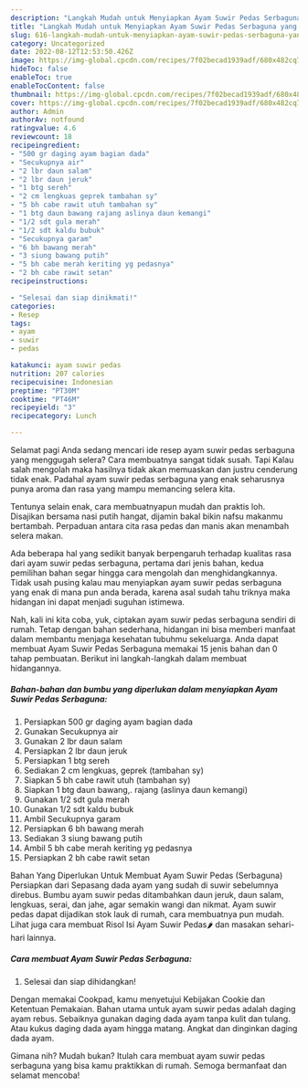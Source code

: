 ```yaml
---
description: "Langkah Mudah untuk Menyiapkan Ayam Suwir Pedas Serbaguna yang Sempurna, Buat Buka Puasa Lezat Sekali"
title: "Langkah Mudah untuk Menyiapkan Ayam Suwir Pedas Serbaguna yang Sempurna, Buat Buka Puasa Lezat Sekali"
slug: 616-langkah-mudah-untuk-menyiapkan-ayam-suwir-pedas-serbaguna-yang-sempurna-buat-buka-puasa-lezat-sekali
category: Uncategorized
date: 2022-08-12T12:53:50.426Z
image: https://img-global.cpcdn.com/recipes/7f02becad1939adf/680x482cq70/ayam-suwir-pedas-serbaguna-foto-resep-utama.jpg
hideToc: false
enableToc: true
enableTocContent: false
thumbnail: https://img-global.cpcdn.com/recipes/7f02becad1939adf/680x482cq70/ayam-suwir-pedas-serbaguna-foto-resep-utama.jpg
cover: https://img-global.cpcdn.com/recipes/7f02becad1939adf/680x482cq70/ayam-suwir-pedas-serbaguna-foto-resep-utama.jpg
author: Admin
authorAv: notfound
ratingvalue: 4.6
reviewcount: 18
recipeingredient:
- "500 gr daging ayam bagian dada"
- "Secukupnya air"
- "2 lbr daun salam"
- "2 lbr daun jeruk"
- "1 btg sereh"
- "2 cm lengkuas geprek tambahan sy"
- "5 bh cabe rawit utuh tambahan sy"
- "1 btg daun bawang rajang aslinya daun kemangi"
- "1/2 sdt gula merah"
- "1/2 sdt kaldu bubuk"
- "Secukupnya garam"
- "6 bh bawang merah"
- "3 siung bawang putih"
- "5 bh cabe merah keriting yg pedasnya"
- "2 bh cabe rawit setan"
recipeinstructions:

- "Selesai dan siap dinikmati!"
categories:
- Resep
tags:
- ayam
- suwir
- pedas

katakunci: ayam suwir pedas 
nutrition: 207 calories
recipecuisine: Indonesian
preptime: "PT30M"
cooktime: "PT46M"
recipeyield: "3"
recipecategory: Lunch

---
```



Selamat pagi Anda sedang mencari ide resep ayam suwir pedas serbaguna yang menggugah selera? Cara membuatnya sangat tidak susah. Tapi Kalau salah mengolah maka hasilnya tidak akan memuaskan dan justru cenderung tidak enak. Padahal ayam suwir pedas serbaguna yang enak seharusnya punya aroma dan rasa yang mampu memancing selera kita.


Tentunya selain enak, cara membuatnyapun mudah dan praktis loh. Disajikan bersama nasi putih hangat, dijamin bakal bikin nafsu makanmu bertambah. Perpaduan antara cita rasa pedas dan manis akan menambah selera makan.

Ada beberapa hal yang sedikit banyak berpengaruh terhadap kualitas rasa dari ayam suwir pedas serbaguna, pertama dari jenis bahan, kedua pemilihan bahan segar hingga cara mengolah dan menghidangkannya. Tidak usah pusing kalau mau menyiapkan ayam suwir pedas serbaguna yang enak di mana pun anda berada, karena asal sudah tahu triknya maka hidangan ini dapat menjadi suguhan istimewa.


Nah, kali ini kita coba, yuk, ciptakan ayam suwir pedas serbaguna sendiri di rumah. Tetap dengan bahan sederhana, hidangan ini bisa memberi manfaat dalam membantu menjaga kesehatan tubuhmu sekeluarga. Anda dapat membuat Ayam Suwir Pedas Serbaguna memakai 15 jenis bahan dan 0 tahap pembuatan. Berikut ini langkah-langkah dalam membuat hidangannya.

<!--inarticleads1-->

##### Bahan-bahan dan bumbu yang diperlukan dalam menyiapkan Ayam Suwir Pedas Serbaguna:

1. Persiapkan 500 gr daging ayam bagian dada
1. Gunakan Secukupnya air
1. Gunakan 2 lbr daun salam
1. Persiapkan 2 lbr daun jeruk
1. Persiapkan 1 btg sereh
1. Sediakan 2 cm lengkuas, geprek (tambahan sy)
1. Siapkan 5 bh cabe rawit utuh (tambahan sy)
1. Siapkan 1 btg daun bawang,. rajang (aslinya daun kemangi)
1. Gunakan 1/2 sdt gula merah
1. Gunakan 1/2 sdt kaldu bubuk
1. Ambil Secukupnya garam
1. Persiapkan 6 bh bawang merah
1. Sediakan 3 siung bawang putih
1. Ambil 5 bh cabe merah keriting yg pedasnya
1. Persiapkan 2 bh cabe rawit setan


Bahan Yang Diperlukan Untuk Membuat Ayam Suwir Pedas (Serbaguna) Persiapkan dari Sepasang dada ayam yang sudah di suwir sebelumnya direbus. Bumbu ayam suwir pedas ditambahkan daun jeruk, daun salam, lengkuas, serai, dan jahe, agar semakin wangi dan nikmat. Ayam suwir pedas dapat dijadikan stok lauk di rumah, cara membuatnya pun mudah. Lihat juga cara membuat Risol Isi Ayam Suwir Pedas🌶️ dan masakan sehari-hari lainnya. 

<!--inarticleads2-->

##### Cara membuat Ayam Suwir Pedas Serbaguna:


1. Selesai dan siap dihidangkan!

Dengan memakai Cookpad, kamu menyetujui Kebijakan Cookie dan Ketentuan Pemakaian. Bahan utama untuk ayam suwir pedas adalah daging ayam rebus. Sebaiknya gunakan daging dada ayam tanpa kulit dan tulang. Atau kukus daging dada ayam hingga matang. Angkat dan dinginkan daging dada ayam. 

Gimana nih? Mudah bukan? Itulah cara membuat ayam suwir pedas serbaguna yang bisa kamu praktikkan di rumah. Semoga bermanfaat dan selamat mencoba!
